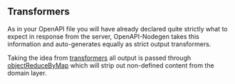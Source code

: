 ## Transformers

As in your OpenAPI file you will have already declared quite strictly what to expect in response from the server, OpenAPI-Nodegen takes this information and auto-generates equally as strict output transformers.

Taking the idea from [transformers](https://fractal.thephpleague.com/transformers/) all output is passed through [objectReduceByMap](https://www.npmjs.com/package/object-reduce-by-map) which will strip out non-defined content from the domain layer.

